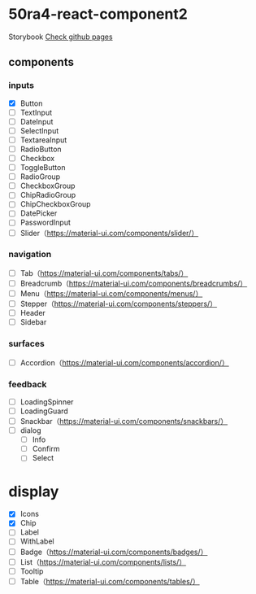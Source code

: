 # 50ra4-react-component2

Storybook [Check github pages](https://shigarashi1.github.io/50ra4-react-component2/)

## components

### inputs
- [x] Button
- [ ] TextInput
- [ ] DateInput
- [ ] SelectInput
- [ ] TextareaInput
- [ ] RadioButton
- [ ] Checkbox
- [ ] ToggleButton
- [ ] RadioGroup
- [ ] CheckboxGroup
- [ ] ChipRadioGroup
- [ ] ChipCheckboxGroup
- [ ] DatePicker
- [ ] PasswordInput
- [ ] Slider（https://material-ui.com/components/slider/）

### navigation
- [ ] Tab（https://material-ui.com/components/tabs/）
- [ ] Breadcrumb（https://material-ui.com/components/breadcrumbs/）
- [ ] Menu（https://material-ui.com/components/menus/）
- [ ] Stepper（https://material-ui.com/components/steppers/）
- [ ] Header
- [ ] Sidebar

### surfaces
- [ ] Accordion（https://material-ui.com/components/accordion/）

### feedback
- [ ] LoadingSpinner
- [ ] LoadingGuard
- [ ] Snackbar（https://material-ui.com/components/snackbars/）
- [ ] dialog
	- [ ] Info
	- [ ] Confirm
	- [ ] Select

# display
- [x] Icons
- [x] Chip
- [ ] Label
- [ ] WithLabel
- [ ] Badge（https://material-ui.com/components/badges/）
- [ ] List（https://material-ui.com/components/lists/）
- [ ] Tooltip
- [ ] Table（https://material-ui.com/components/tables/）
